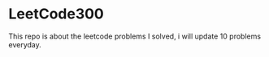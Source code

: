 # LeetCode300
This repo is about the leetcode problems I solved, i will update 10 problems everyday. 
